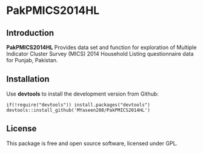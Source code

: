 # PakPMICS2014HL
## Introduction

**PakPMICS2014HL** Provides data set and function for exploration of Multiple Indicator Cluster Survey (MICS) 2014 Household Listing questionnaire data for Punjab, Pakistan.

## Installation
Use **devtools** to install the development version from Github:

```{r}
if(!require("devtools")) install.packages("devtools")
devtools::install_github('MYaseen208/PakPMICS2014HL')
```

## License
This package is free and open source software, licensed under GPL.
